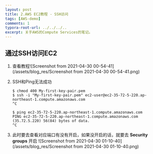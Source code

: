 ```yaml
---
layout: post
title: 2.AWS EC2教程 - SSH访问
tags: [AWS-demo]
comments: 1
typora-root-url: ../../../..
excerpt: 关于AWS的Compute Services的笔记。
---
```


## 通过SSH访问EC2

1. 查看教程![Screenshot from 2021-04-30 00-54-41](/assets/blog_res/Screenshot from 2021-04-30 00-54-41.png)

2. SSH和Ping无法成功

   ```shell
   $ chmod 400 My-first-key-pair.pem
   $ ssh -i "My-first-key-pair.pem" ec2-user@ec2-35-72-5-220.ap-northeast-1.compute.amazonaws.com
   ^C
   
   $ ping ec2-35-72-5-220.ap-northeast-1.compute.amazonaws.com
   PING ec2-35-72-5-220.ap-northeast-1.compute.amazonaws.com (35.72.5.220) 56(84) bytes of data.
   ^C
   
   ```

3. 此时要去查看对应端口有没有开启，如果没开启的话，就要去 **Security groups** 开启
   ![Screenshot from 2021-04-30 01-10-40](/assets/blog_res/Screenshot from 2021-04-30 01-10-40.png)

